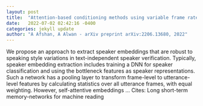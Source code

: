 ```yaml
---
layout: post
title:  "Attention-based conditioning methods using variable frame rate for style-robust speaker verification"
date:   2022-07-02 02:42:16 -0400
categories: jekyll update
author: "A Afshan, A Alwan - arXiv preprint arXiv:2206.13680, 2022"
---
```

We propose an approach to extract speaker embeddings that are robust to speaking style variations in text-independent speaker verification. Typically, speaker embedding extraction includes training a DNN for speaker classification and using the bottleneck features as speaker representations. Such a network has a pooling layer to transform frame-level to utterance-level features by calculating statistics over all utterance frames, with equal weighting. However, self-attentive embeddings …
Cites: ‪Long short-term memory-networks for machine reading‬  